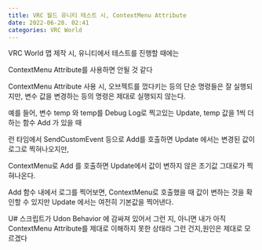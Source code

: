 ```yaml
---
title: VRC 월드 유니티 테스트 시, ContextMenu Attribute
date: 2022-06-28. 02:41
categories: VRC World
---
```


VRC World 맵 제작 시, 유니티에서 테스트를 진행할 때에는

ContextMenu Attribute를 사용하면 안될 것 같다

ContextMenu Attribute 사용 시, 오브젝트를 껐다키는 등의 단순 명령들은 잘 실행되지만, 변수 값을 변경하는 등의 명령은 제대로 실행되지 않는다.

예를 들어, 변수 temp 와 temp를 Debug Log로 찍고있는 Update, temp 값을 1씩 더하는 함수 Add 가 있을 때

런 타임에서 SendCustomEvent 등으로 Add를 호출하면 Update 에서는 변경된 값이 로그로 찍혀나오지만,

ContextMenu로 Add 를 호출하면 Update에서 값이 변하지 않은 초기값 그대로가 찍혀나온다.

Add 함수 내에서 로그를 찍어보면, ContextMenu로 호출했을 때 값이 변하는 것을 확인할 수 있지만 Update 에서는 여전히 기본값을 찍어낸다.

U# 스크립트가 Udon Behavior 에 감싸져 있어서 그런 지, 아니면 내가 아직 ContextMenu Attribute를 제대로 이해하지 못한 상태라 그런 건지,원인은 제대로 모르겠다
